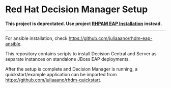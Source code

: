 # Red Hat Decision Manager Setup

**This project is deprectated. Use project [RHPAM EAP Installation](https://github.com/juliaaano/rhpam-eap-ansible) instead.**

---

For ansible installation, check https://github.com/juliaaano/rhdm-eap-ansible.

This repository contains scripts to install Decision Central and Server as separate instances on standalone JBoss EAP deployments.

After the setup is complete and Decision Manager is running, a quickstart/example application can be imported from https://github.com/juliaaano/rhdm-quickstart.
